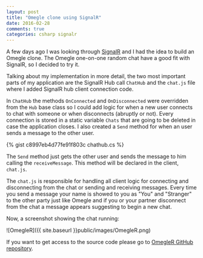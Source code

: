 ```yaml
---
layout: post
title: "Omegle clone using SignalR"
date: 2016-02-28
comments: true
categories: csharp signalr
---
```


A few days ago I was looking through [SignalR](http://www.asp.net/signalr) and I had the idea to build an Omegle clone. The Omegle one-on-one random chat have a good fit with SignalR, so I decided to try it.

Talking about my implementation in more detail, the two most important parts of my application are the SignalR Hub call `ChatHub` and the `chat.js` file where I added SignalR hub client connection code.

In `ChatHub` the methods `OnConnected` and `OnDisconnected` were overridden from the `Hub` base class so I could add logic for when a new user connects to chat with someone or when disconnects (abruptly or not). Every connection is stored in a static variable `Chats` that are going to be deleted in case the application closes. I also created a `Send` method for when an user sends a message to the other user.

{% gist c8997eb4d77fe91f803c chathub.cs %}

The `Send` method just gets the other user and sends the message to him calling the `receiveMessage`. This method will be declared in the client, `chat.js`.

The `chat.js` is responsible for handling all client logic for connecting and disconnecting from the chat or sending and receiving messages. Every time you send a message your name is showed to you as "You" and "Stranger" to the other party just like Omegle and if you or your partner disconnect from the chat a message appears suggesting to begin a new chat.

Now, a screenshot showing the chat running:

![OmegleR]({{ site.baseurl }}public/images/OmegleR.png)

If you want to get access to the source code please go to [OmegleR GitHub repository](https://github.com/fagnercarvalho/OmegleR).
